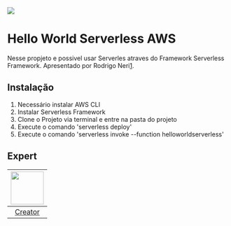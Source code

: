 <img src="https://storage.googleapis.com/golden-wind/experts-club/capa-github.svg" />

# Hello World Serverless AWS

Nesse propjeto e possivel usar Serverles atraves do Framework Serverless Framework. Apresentado por Rodrigo Neri[1].


## Instalação

1. Necessário instalar AWS CLI
2. Instalar Serverless Framework
3. Clone o Projeto via terminal e entre na pasta do projeto
4. Execute o comando 'serverless deploy'
5. Execute o comando 'serverless invoke --function helloworldserverless'

## Expert

| [<img src="https://avatars.githubusercontent.com/u/9269696?v=4" width="75px;"/>][1] |
| :-: |
|[Creator][1]|


[1]: https://github.com/rodrigogregorioneri
